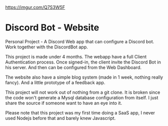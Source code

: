 https://imgur.com/Q7S3W5F

# Discord Bot - Website
 Personal Project - A Discord Web app that can configure a Discord bot. Work together with the DiscordBot app. 
 
 This project is made under 4 months. The webapp have a full Client Authentication process. Once signed-in, the client invite the Discord Bot in his server. And then can be configured from the Web Dashboard. 
 
 The website also have a simple blog system (made in 1 week, nothing really fancy). And a little prototype of a feedback app.
 
 
 This project will not work out of nothing from a git clone. It is broken since the code won't generate a Mysql database configuration from itself. I just share the source if someone want to have an eye into it. 
 
Please note that this project was my first time doing a SaaS app, I never used Nodejs before that and barely knew Javascript.
